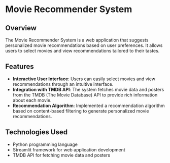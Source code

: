 # Movie Recommender System

## Overview
The Movie Recommender System is a web application that suggests personalized movie recommendations based on user preferences. It allows users to select movies and view recommendations tailored to their tastes.

## Features
- **Interactive User Interface**: Users can easily select movies and view recommendations through an intuitive interface.
- **Integration with TMDB API**: The system fetches movie data and posters from the TMDB (The Movie Database) API to provide rich information about each movie.
- **Recommendation Algorithm**: Implemented a recommendation algorithm based on content-based filtering to generate personalized movie recommendations.

## Technologies Used
- Python programming language
- Streamlit framework for web application development
- TMDB API for fetching movie data and posters

